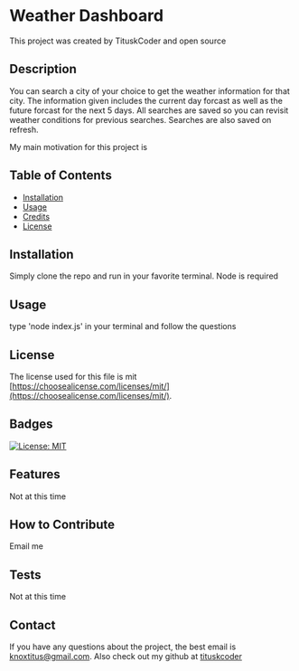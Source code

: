 # Weather Dashboard

  This project was created by TituskCoder and open source 

## Description

You can search a city of your choice to get the weather information for that city. The information given includes the current day forcast as well as the future forcast for the next 5 days. All searches are saved so you can revisit weather conditions for previous searches. Searches are also saved on refresh.

My main motivation for this project is 

## Table of Contents 

- [Installation](#installation)
- [Usage](#usage)
- [Credits](#credits)
- [License](#license)

## Installation

Simply clone the repo and run in your favorite terminal. Node is required

## Usage

type 'node index.js' in your terminal and follow the questions 


## License

The license used for this file is mit [https://choosealicense.com/licenses/mit/](https://choosealicense.com/licenses/mit/). 

## Badges

[![License: MIT](https://img.shields.io/badge/License-MIT-yellow.svg)](https://opensource.org/licenses/MIT)


## Features

Not at this time

## How to Contribute

Email me 

## Tests

Not at this time

## Contact
If you have any questions about the project, the best email is knoxtitus@gmail.com. Also check out my github at [tituskcoder](https://github.com/tituskcoder/)
